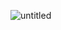 ![untitled](https://user-images.githubusercontent.com/92494452/178101380-73910d85-c3fc-4f50-a947-c2ddb4d26a33.gif)
